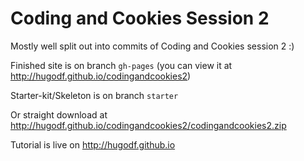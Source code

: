 # Coding and Cookies Session 2

Mostly well split out into commits of Coding and Cookies session 2 :)

Finished site is on branch `gh-pages` (you can view it at http://hugodf.github.io/codingandcookies2)  

Starter-kit/Skeleton is on branch `starter`

Or straight download at http://hugodf.github.io/codingandcookies2/codingandcookies2.zip

Tutorial is live on http://hugodf.github.io
